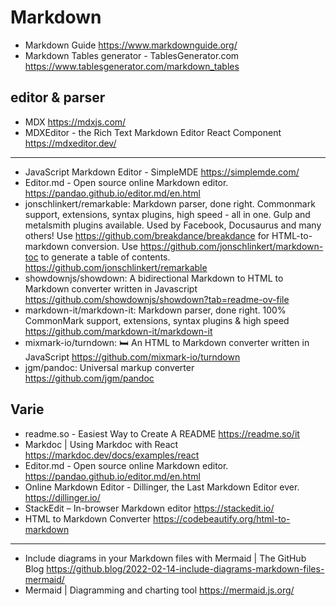 # Markdown

* Markdown Guide <https://www.markdownguide.org/>
* Markdown Tables generator - TablesGenerator.com <https://www.tablesgenerator.com/markdown_tables>


## editor & parser

* MDX <https://mdxjs.com/>
* MDXEditor - the Rich Text Markdown Editor React Component <https://mdxeditor.dev/>
---
* JavaScript Markdown Editor - SimpleMDE <https://simplemde.com/>
* Editor.md - Open source online Markdown editor. <https://pandao.github.io/editor.md/en.html>
* jonschlinkert/remarkable: Markdown parser, done right. Commonmark support, extensions, syntax plugins, high speed - all in one. Gulp and metalsmith plugins available. Used by Facebook, Docusaurus and many others! Use https://github.com/breakdance/breakdance for HTML-to-markdown conversion. Use https://github.com/jonschlinkert/markdown-toc to generate a table of contents. <https://github.com/jonschlinkert/remarkable>
* showdownjs/showdown: A bidirectional Markdown to HTML to Markdown converter written in Javascript <https://github.com/showdownjs/showdown?tab=readme-ov-file>
* markdown-it/markdown-it: Markdown parser, done right. 100% CommonMark support, extensions, syntax plugins & high speed <https://github.com/markdown-it/markdown-it>
* mixmark-io/turndown: 🛏 An HTML to Markdown converter written in JavaScript <https://github.com/mixmark-io/turndown>
* jgm/pandoc: Universal markup converter <https://github.com/jgm/pandoc>

## Varie

* readme.so - Easiest Way to Create A README <https://readme.so/it>
* Markdoc | Using Markdoc with React <https://markdoc.dev/docs/examples/react>
* Editor.md - Open source online Markdown editor. <https://pandao.github.io/editor.md/en.html>
* Online Markdown Editor - Dillinger, the Last Markdown Editor ever. <https://dillinger.io/>
* StackEdit – In-browser Markdown editor <https://stackedit.io/>
* HTML to Markdown Converter <https://codebeautify.org/html-to-markdown>
---
* Include diagrams in your Markdown files with Mermaid | The GitHub Blog <https://github.blog/2022-02-14-include-diagrams-markdown-files-mermaid/>
* Mermaid | Diagramming and charting tool <https://mermaid.js.org/>
